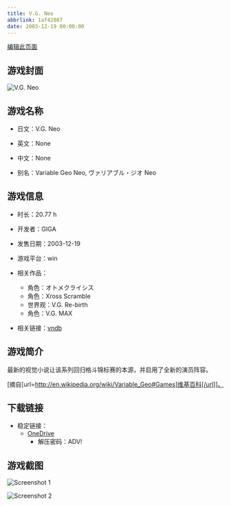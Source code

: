 ```yaml
---
title: V.G. Neo
abbrlink: 1af42087
date: 2003-12-19 00:00:00
---
```

[编辑此页面](https://github.com/ACG-3/ADV3-source/blob/main/source/_posts/games/V.G.%20Neo.md)

## 游戏封面

![V.G. Neo](https://pan.timero.xyz/onedrive/img_lib_001/V.G.%20Neo_cover.avif)


## 游戏名称

- 日文：V.G. Neo
- 英文：None
- 中文：None

- 别名：Variable Geo Neo, ヴァリアブル・ジオ Neo


## 游戏信息

- 时长：20.77 h
- 开发者：GIGA
- 发售日期：2003-12-19
- 游戏平台：win
- 相关作品：
   - 角色：オトメクライシス
   - 角色：Xross Scramble
   - 世界观：V.G. Re-birth
   - 角色：V.G. MAX

- 相关链接：[vndb](https://vndb.org/v3984)


## 游戏简介

最新的视觉小说让该系列回归格斗锦标赛的本源，并启用了全新的演员阵容。

[摘自[url=http://en.wikipedia.org/wiki/Variable_Geo#Games]维基百科[/url]]。


## 下载链接

- 稳定链接：
    - [OneDrive](https://pan.timero.xyz/onedrive/adv_lib_001/V.G.%20Neo)
        - 解压密码：ADV!



## 游戏截图


![Screenshot 1](https://pan.timero.xyz/onedrive/img_lib_001/V.G.%20Neo_Screenshot_1.avif)

![Screenshot 2](https://pan.timero.xyz/onedrive/img_lib_001/V.G.%20Neo_Screenshot_2.avif)

